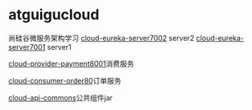 # atguigucloud
尚硅谷微服务架构学习
[cloud-eureka-server7002](https://github.com/wllmp520/atguigucloud/tree/master/cloud-eureka-server7002) server2
[cloud-eureka-server7001](https://github.com/wllmp520/atguigucloud/tree/master/cloud-eureka-server7001) server1

[cloud-provider-payment8001](https://github.com/wllmp520/atguigucloud/tree/master/cloud-provider-payment8001)消费服务

[cloud-consumer-order80](https://github.com/wllmp520/atguigucloud/tree/master/cloud-consumer-order80)订单服务

[cloud-api-commons](https://github.com/wllmp520/atguigucloud/tree/master/cloud-api-commons)公共组件jar